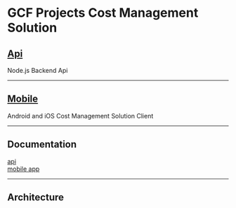 # GCF Projects Cost Management Solution

## [Api](./app/node_api/README.md)
Node.js Backend Api 
___

## [Mobile](./app/mobile/README.md)
Android and iOS Cost Management Solution Client
___

## Documentation
[api](./app/node_api/README.md)  
[mobile app](./docs/api/README.md)
___

## Architecture
